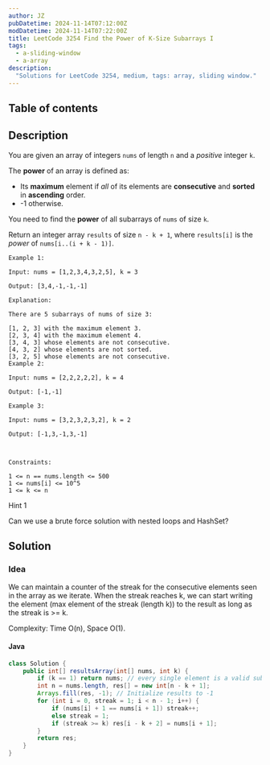 ```yaml
---
author: JZ
pubDatetime: 2024-11-14T07:12:00Z
modDatetime: 2024-11-14T07:22:00Z
title: LeetCode 3254 Find the Power of K-Size Subarrays I
tags:
  - a-sliding-window
  - a-array
description:
  "Solutions for LeetCode 3254, medium, tags: array, sliding window."
---
```


## Table of contents

## Description

You are given an array of integers `nums` of length `n` and a _positive_ integer `k`.

The **power** of an array is defined as:

-   Its **maximum** element if _all_ of its elements are **consecutive** and **sorted** in **ascending** order.
-   \-1 otherwise.

You need to find the **power** of all subarrays of `nums` of size `k`.

Return an integer array `results` of size `n - k + 1`, where `results[i]` is the _power_ of `nums[i..(i + k - 1)]`.

```
Example 1:

Input: nums = [1,2,3,4,3,2,5], k = 3

Output: [3,4,-1,-1,-1]

Explanation:

There are 5 subarrays of nums of size 3:

[1, 2, 3] with the maximum element 3.
[2, 3, 4] with the maximum element 4.
[3, 4, 3] whose elements are not consecutive.
[4, 3, 2] whose elements are not sorted.
[3, 2, 5] whose elements are not consecutive.
Example 2:

Input: nums = [2,2,2,2,2], k = 4

Output: [-1,-1]

Example 3:

Input: nums = [3,2,3,2,3,2], k = 2

Output: [-1,3,-1,3,-1]

 

Constraints:

1 <= n == nums.length <= 500
1 <= nums[i] <= 10^5
1 <= k <= n
```

Hint 1

Can we use a brute force solution with nested loops and HashSet?

## Solution

### Idea

We can maintain a counter of the streak for the consecutive elements seen in the array as we iterate. When the streak reaches k, we can start writing the element (max element of the streak (length k)) to the result as long as the streak is >= k.

Complexity: Time O(n), Space O(1).

#### Java

```java
class Solution {
    public int[] resultsArray(int[] nums, int k) {
        if (k == 1) return nums; // every single element is a valid subarray
        int n = nums.length, res[] = new int[n - k + 1];
        Arrays.fill(res, -1); // Initialize results to -1
        for (int i = 0, streak = 1; i < n - 1; i++) {
            if (nums[i] + 1 == nums[i + 1]) streak++;
            else streak = 1;
            if (streak >= k) res[i - k + 2] = nums[i + 1];
        }
        return res;
    }
}
```
